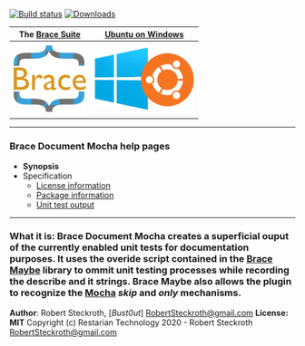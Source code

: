 [![Build status](https://ci.appveyor.com/api/projects/status/4o60w86bofuqi592?svg=true)](https://ci.appveyor.com/project/restarian/brace-document-mocha) [![Downloads](https://img.shields.io/npm/dm/brace_document_mocha.svg?svg=true)](https://npmjs.org/package/brace_document_mocha)

| **The [Brace Suite]** | **[Ubuntu on Windows]**   |
|:---------------------:|:-------------------------:|
| ![Brace logo]         | ![Ubuntu on Windows logo] |         |

[Brace Suite]: https://github.com/restarian/restarian/tree/master/brace/
[Ubuntu on Windows]: https://www.microsoft.com/en-us/store/p/ubuntu/9nblggh4msv6?activetab=pivot%3aoverviewtab

[Ubuntu on Windows logo]: https://raw.githubusercontent.com/restarian/restarian/master/doc/image/ubuntu_windows_logo.png
[Brace logo]: https://raw.githubusercontent.com/restarian/restarian/master/brace/doc/image/brace_logo_small.png


------
### Brace Document Mocha help pages
* **Synopsis**
* Specification
  * [License information](https://github.com/restarian/brace_document_mocha/blob/master/docs/specification/license_information.md)
  * [Package information](https://github.com/restarian/brace_document_mocha/blob/master/docs/specification/package_information.md)
  * [Unit test output](https://github.com/restarian/brace_document_mocha/blob/master/docs/specification/unit_test_output.md)

----

### What it is: Brace Document Mocha creates a superficial ouput of the currently enabled unit tests for documentation purposes. It uses the overide script contained in the [Brace Maybe](https://github.com/restarian/brace_maybe) library to ommit unit testing processes while recording the describe and it strings. Brace Maybe also allows the plugin to recognize the [Mocha](https://github.com/search?q=mocha) *skip* and *only* mechanisms.

**Author**: Robert Steckroth, [*Bust0ut*] [<RobertSteckroth@gmail.com>](mailto:robertsteckroth@gmail.com)
**License: MIT**
Copyright (c) Restarian Technology 2020 - Robert Steckroth <RobertSteckroth@gmail.com>

